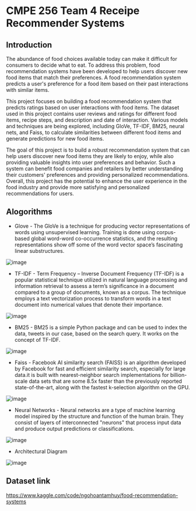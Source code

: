 # CMPE 256 Team 4 Receipe Recommender Systems

## Introduction
The abundance of food choices available today can make it difficult for consumers to decide what to eat. To address this problem, food recommendation systems have been developed to help users discover new food items that match their preferences. A food recommendation system predicts a user's preference for a food item based on their past interactions with similar items.

This project focuses on building a food recommendation system that predicts ratings based on user interactions with food items. The dataset used in this project contains user reviews and ratings for different food items, recipe steps, and description and date of interaction. Various models and techniques are being explored, including GloVe, TF-IDF, BM25, neural nets, and Faiss, to calculate similarities between different food items and generate predictions for new food items.

The goal of this project is to build a robust recommendation system that can help users discover new food items they are likely to enjoy, while also providing valuable insights into user preferences and behavior. Such a system can benefit food companies and retailers by better understanding their customers' preferences and providing personalized recommendations. Overall, this project has the potential to enhance the user experience in the food industry and provide more satisfying and personalized recommendations for users.

## Alogorithms
- Glove - The GloVe is a technique for producing vector representations of words using unsupervised learning. Training is done using corpus-based global word-word co-occurrence statistics, and the resulting representations show off some of the word vector space’s fascinating linear substructures.

![image](https://user-images.githubusercontent.com/57043103/235417204-35b34a01-4ce6-49e3-9aed-fe326d1cd35c.png)

- TF-IDF - Term Frequency – Inverse Document Frequency (TF-IDF) is a popular statistical technique utilized in natural language processing and information retrieval to assess a term’s significance in a document compared to a group of documents, known as a corpus. The technique employs a text vectorization process to transform words in a text document into numerical values that denote their importance.

![image](https://user-images.githubusercontent.com/57043103/235396207-42190773-2942-4b44-bf8b-e84368af751e.png)

- BM25 - BM25 is a simple Python package and can be used to index the data, tweets in our case, based on the search query. It works on the concept of TF-IDF. 

![image](https://user-images.githubusercontent.com/57043103/235396293-9fd78407-3a84-49be-95d3-e1ae4dc8d23a.png)

- Faiss - Facebook AI similarity search (FAISS) is an algorithm developed by Facebook for fast and efficient similarity search, especially for large data.it is built with nearest-neighbor search implementations for billion-scale data sets that are some 8.5x faster than the previously reported state-of-the-art, along with the fastest k-selection algorithm on the GPU.

![image](https://user-images.githubusercontent.com/57043103/235396266-080b1fe0-3b65-4fa0-a1e6-c68628bad3f8.png)

- Neural Networks - Neural networks are a type of machine learning model inspired by the structure and function of the human brain. They consist of layers of interconnected "neurons" that process input data and produce output predictions or classifications.

![image](https://user-images.githubusercontent.com/57043103/235396242-cf5cc326-9794-4f75-aac6-2a78f5844e32.png)

- Architectural Diagram

![image](https://user-images.githubusercontent.com/57043103/235417308-1a1dfc5b-17ab-44cb-893c-49a7b6fb4be7.png)
  
## Dataset link
https://www.kaggle.com/code/ngohoantamhuy/food-recommendation-systems
